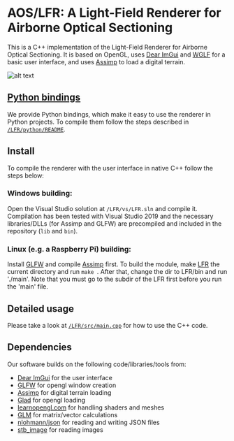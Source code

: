 
# AOS/LFR: A Light-Field Renderer for Airborne Optical Sectioning

This is a C++ implementation of the Light-Field Renderer for Airborne Optical Sectioning. 
It is based on OpenGL, uses [Dear ImGui](https://github.com/ocornut/imgui) and [WGLF](https://www.glfw.org/) for a basic user interface, and uses [Assimp](https://www.assimp.org/) to load a digital terrain.

![alt text](../img/LFR.gif)

## [Python bindings](/LFR/python/)
We provide Python bindings, which make it easy to use the renderer in Python projects. To compile them follow the steps described in [`/LFR/python/README`](./python/README.md).

## Install
To compile the renderer with the user interface in native C++ follow the steps below:
### Windows building: 
Open the Visual Studio solution at `/LFR/vs/LFR.sln` and compile it. Compilation has been tested with Visual Studio 2019 and the necessary libraries/DLLs (for Assimp and GLFW) are precompiled and included in the repository (`lib` and `bin`). 

### Linux (e.g. a Raspberry Pi) building: 
Install [GLFW](https://www.glfw.org/) and compile [Assimp](https://www.assimp.org/) first. 
To build the module, make [LFR](/LFR) the current directory and run `make `. 
After that, change the dir to LFR/bin and run './main'. Note that you must go to the subdir of the LFR first before you run the 'main' file.


## Detailed usage

Please take a look at [`/LFR/src/main.cpp`](/LFR/src/main.cpp) for how to use the C++ code.

## Dependencies
Our software builds on the following code/libraries/tools from:
- [Dear ImGui](https://github.com/ocornut/imgui) for the user interface
- [GLFW](https://www.glfw.org/) for opengl window creation
- [Assimp](https://www.assimp.org/) for digital terrain loading
- [Glad](https://glad.dav1d.de/) for opengl loading
- [learnopengl.com](https://learnopengl.com/) for handling shaders and meshes
- [GLM](https://github.com/g-truc/glm) for matrix/vector calculations
- [nlohmann/json](https://github.com/nlohmann/json) for reading and writing JSON files
- [stb_image](https://github.com/nothings/stb) for reading images


